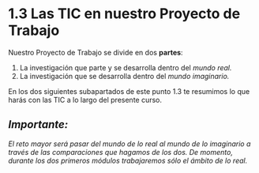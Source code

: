 # 1.3 Las TIC en nuestro Proyecto de Trabajo

Nuestro Proyecto de Trabajo se divide en dos **partes**:

1.  La investigación que parte y se desarrolla dentro del _mundo real._
2.  La investigación que se desarrolla dentro del _mundo imaginario._

En los dos siguientes subapartados de este punto 1.3 te resumimos lo que harás con las TIC a lo largo del presente curso.

## _Importante:_

_El reto mayor será pasar del mundo de lo real al mundo de lo imaginario a través de las comparaciones que hagamos de los dos. De momento, durante los dos primeros módulos trabajaremos sólo el ámbito de lo real._

